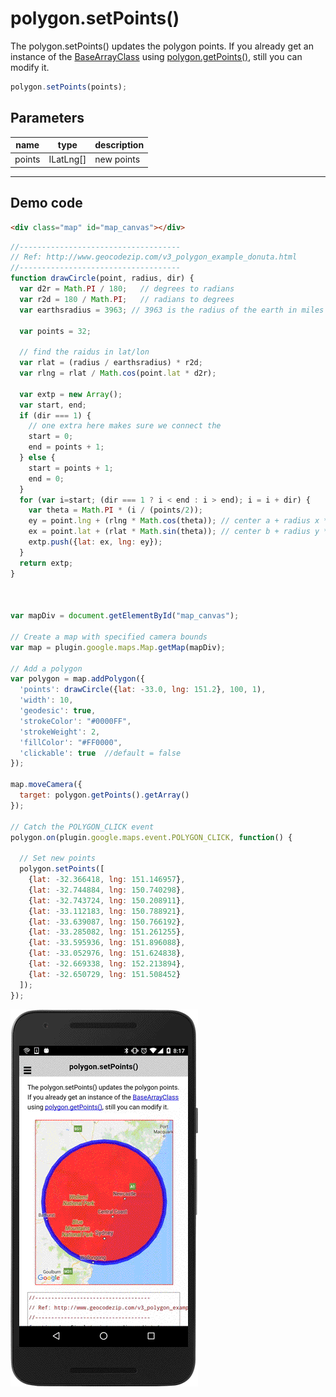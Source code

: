 # polygon.setPoints()

The polygon.setPoints() updates the polygon points.
If you already get an instance of the [BaseArrayClass](../../BaseArrayClass/README.md) using [polygon.getPoints()](../getPoints/README.md), still you can modify it.

```js
polygon.setPoints(points);
```

## Parameters

name           | type          | description
---------------|---------------|---------------------------------------
points         | ILatLng[]     | new points
-----------------------------------------------------------------------

## Demo code

```html
<div class="map" id="map_canvas"></div>
```

```js
//------------------------------------
// Ref: http://www.geocodezip.com/v3_polygon_example_donuta.html
//------------------------------------
function drawCircle(point, radius, dir) {
  var d2r = Math.PI / 180;   // degrees to radians
  var r2d = 180 / Math.PI;   // radians to degrees
  var earthsradius = 3963; // 3963 is the radius of the earth in miles

  var points = 32;

  // find the raidus in lat/lon
  var rlat = (radius / earthsradius) * r2d;
  var rlng = rlat / Math.cos(point.lat * d2r);

  var extp = new Array();
  var start, end;
  if (dir === 1) {
    // one extra here makes sure we connect the
    start = 0;
    end = points + 1;
  } else {
    start = points + 1;
    end = 0;
  }
  for (var i=start; (dir === 1 ? i < end : i > end); i = i + dir) {
    var theta = Math.PI * (i / (points/2));
    ey = point.lng + (rlng * Math.cos(theta)); // center a + radius x * cos(theta)
    ex = point.lat + (rlat * Math.sin(theta)); // center b + radius y * sin(theta)
    extp.push({lat: ex, lng: ey});
  }
  return extp;
}



var mapDiv = document.getElementById("map_canvas");

// Create a map with specified camera bounds
var map = plugin.google.maps.Map.getMap(mapDiv);

// Add a polygon
var polygon = map.addPolygon({
  'points': drawCircle({lat: -33.0, lng: 151.2}, 100, 1),
  'width': 10,
  'geodesic': true,
  'strokeColor': "#0000FF",
  'strokeWeight': 2,
  'fillColor': "#FF0000",
  'clickable': true  //default = false
});

map.moveCamera({
  target: polygon.getPoints().getArray()
});

// Catch the POLYGON_CLICK event
polygon.on(plugin.google.maps.event.POLYGON_CLICK, function() {

  // Set new points
  polygon.setPoints([
    {lat: -32.366418, lng: 151.146957},
    {lat: -32.744884, lng: 150.740298},
    {lat: -32.743724, lng: 150.208911},
    {lat: -33.112183, lng: 150.788921},
    {lat: -33.639087, lng: 150.766192},
    {lat: -33.285082, lng: 151.261255},
    {lat: -33.595936, lng: 151.896088},
    {lat: -33.052976, lng: 151.624838},
    {lat: -32.669338, lng: 152.213894},
    {lat: -32.650729, lng: 151.508452}
  ]);
});

```

![](image.gif)
